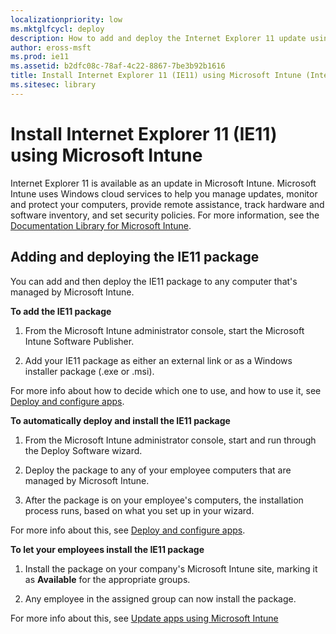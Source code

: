 ```yaml
---
localizationpriority: low
ms.mktglfcycl: deploy
description: How to add and deploy the Internet Explorer 11 update using Microsoft Intune.
author: eross-msft
ms.prod: ie11
ms.assetid: b2dfc08c-78af-4c22-8867-7be3b92b1616
title: Install Internet Explorer 11 (IE11) using Microsoft Intune (Internet Explorer 11 for IT Pros)
ms.sitesec: library
---
```



#  Install Internet Explorer 11 (IE11) using Microsoft Intune
Internet Explorer 11 is available as an update in Microsoft Intune. Microsoft Intune uses Windows cloud services to help you manage updates, monitor and protect your computers, provide remote assistance, track hardware and software inventory, and set security policies. For more information, see the [Documentation Library for Microsoft Intune](https://go.microsoft.com/fwlink/p/?LinkId=301805).

## Adding and deploying the IE11 package
You can add and then deploy the IE11 package to any computer that's managed by Microsoft Intune.

 **To add the IE11 package**

1.  From the Microsoft Intune administrator console, start the Microsoft Intune Software Publisher.

2.  Add your IE11 package as either an external link or as a Windows installer package (.exe or .msi). 

For more info about how to decide which one to use, and how to use it, see [Deploy and configure apps](https://go.microsoft.com/fwlink/p/?LinkId=301806).

 **To automatically deploy and install the IE11 package**

1.  From the Microsoft Intune administrator console, start and run through the Deploy Software wizard.

2.  Deploy the package to any of your employee computers that are managed by Microsoft Intune.

3.  After the package is on your employee's computers, the installation process runs, based on what you set up in your wizard. 

For more info about this, see [Deploy and configure apps](https://go.microsoft.com/fwlink/p/?LinkId=301806).

 **To let your employees install the IE11 package**

1.  Install the package on your company's Microsoft Intune site, marking it as **Available** for the appropriate groups.

2.  Any employee in the assigned group can now install the package. 

For more info about this, see [Update apps using Microsoft Intune](https://go.microsoft.com/fwlink/p/?LinkId=301808)

 

 



